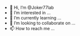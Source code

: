 - 👋 Hi, I’m @Joker77lab
- 👀 I’m interested in ...
- 🌱 I’m currently learning ...
- 💞️ I’m looking to collaborate on ...
- 📫 How to reach me ...

<!---
Joker77lab/Joker77lab is a ✨ special ✨ repository because its `README.md` (this file) appears on your GitHub profile.
You can click the Preview link to take a look at your changes.
--->
